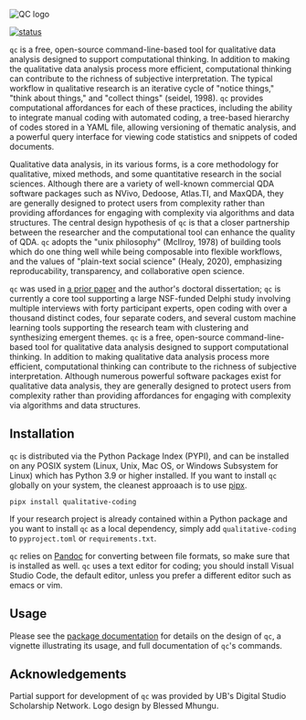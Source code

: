 ![QC logo](qc_lockup.v0.png)

[![status](https://joss.theoj.org/papers/7d0c7ed7cbe8f614d986fc699ae42729/status.svg)](https://joss.theoj.org/papers/7d0c7ed7cbe8f614d986fc699ae42729)

`qc` is a free, open-source command-line-based tool for qualitative data 
analysis designed to support computational thinking. In addition to making the 
qualitative data analysis process more efficient, computational thinking can 
contribute to the richness of subjective interpretation. The typical workflow
in qualitative research is an iterative cycle of "notice things," "think about 
things," and "collect things" (seidel, 1998). `qc` provides
computational affordances for each of these practices, including the ability to 
integrate manual coding with automated coding, a tree-based hierarchy of codes
stored in a YAML file, allowing versioning of thematic analysis, and a powerful
query interface for viewing code statistics and snippets of coded documents. 

Qualitative data analysis, in its various forms, is a core methodology for 
qualitative, mixed methods, and some quantitative research in the social 
sciences. Although there are a variety of well-known commercial QDA software 
packages such as NVivo, Dedoose, Atlas.TI, and MaxQDA, they are generally 
designed to protect users from complexity rather than providing 
affordances for engaging with complexity via algorithms and data structures. 
The central design hypothesis of `qc` is that a closer partnership between
the researcher and the computational tool can enhance the quality of QDA.
`qc` adopts the "unix philosophy" (McIlroy, 1978) of building tools which do 
one thing well while being composable into flexible workflows, and the 
values of "plain-text social science" (Healy, 2020), emphasizing 
reproducability, transparency, and collaborative open science. 

`qc` was used in [a prior paper](https://chrisproctor.net/research/proctor_2019_defining/)
and the author's doctoral dissertation; `qc` is currently a core tool supporting a large 
NSF-funded Delphi study involving multiple interviews 
with forty participant experts, open coding with over a thousand distinct 
codes, four separate coders, and several custom machine learning tools 
supporting the research team with clustering and synthesizing emergent themes.
`qc` is a free, open-source command-line-based tool for qualitative data analysis
designed to support computational thinking. In addition to making qualitative data 
analysis process more efficient, computational thinking can contribute to the richness 
of subjective interpretation. Although numerous powerful software packages exist 
for qualitative data analysis, they are generally designed to protect users from complexity 
rather than providing affordances for engaging with complexity via algorithms and 
data structures. 

## Installation

`qc` is distributed via the Python Package Index (PYPI), and can be
installed on any POSIX system (Linux, Unix, Mac OS, or Windows Subsystem
for Linux) which has Python 3.9 or higher installed. If you want to install
`qc` globally on your system, the cleanest approaach is to use 
[pipx](https://pipx.pypa.io/stable/). 

    pipx install qualitative-coding

If your research project
is already contained within a Python package and you want to install `qc` 
as a local dependency, simply add `qualitative-coding` to `pyproject.toml`
or `requirements.txt`.

`qc` relies on [Pandoc](https://pandoc.org/) for converting between file formats, 
so make sure that is installed as well. `qc` uses a text editor for coding; 
you should install Visual Studio Code, the default editor, unless you prefer
a different editor such as emacs or vim.

## Usage

Please see the [package documentation](https://qualitative-coding.readthedocs.io) 
for details on the design of `qc`, a vignette illustrating its usage, and full 
documentation of `qc`'s commands. 

## Acknowledgements

Partial support for development of `qc` was provided by UB's Digital Studio Scholarship
Network. Logo design by Blessed Mhungu. 
